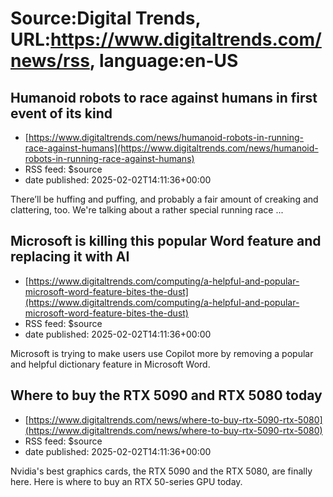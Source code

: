 # Source:Digital Trends, URL:https://www.digitaltrends.com/news/rss, language:en-US

## Humanoid robots to race against humans in first event of its kind
 - [https://www.digitaltrends.com/news/humanoid-robots-in-running-race-against-humans](https://www.digitaltrends.com/news/humanoid-robots-in-running-race-against-humans)
 - RSS feed: $source
 - date published: 2025-02-02T14:11:36+00:00

There’ll be huffing and puffing, and probably a fair amount of creaking and clattering, too. We're talking about a rather special running race ...

## Microsoft is killing this popular Word feature and replacing it with AI
 - [https://www.digitaltrends.com/computing/a-helpful-and-popular-microsoft-word-feature-bites-the-dust](https://www.digitaltrends.com/computing/a-helpful-and-popular-microsoft-word-feature-bites-the-dust)
 - RSS feed: $source
 - date published: 2025-02-02T14:11:36+00:00

Microsoft is trying to make users use Copilot more by removing a popular and helpful dictionary feature in Microsoft Word.

## Where to buy the RTX 5090 and RTX 5080 today
 - [https://www.digitaltrends.com/news/where-to-buy-rtx-5090-rtx-5080](https://www.digitaltrends.com/news/where-to-buy-rtx-5090-rtx-5080)
 - RSS feed: $source
 - date published: 2025-02-02T14:11:36+00:00

Nvidia's best graphics cards, the RTX 5090 and the RTX 5080, are finally here. Here is where to buy an RTX 50-series GPU today.

